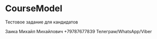 # CourseModel
Тестовое задание для кандидатов 

Заика Михайл Михайлович
+79787677839
Телеграм/WhatsApp/Viber
